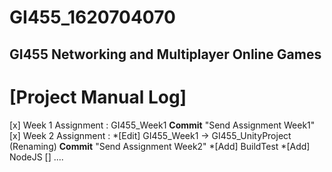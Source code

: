 # GI455_1620704070
## GI455 Networking and Multiplayer Online Games

# [Project Manual Log]

[x] Week 1 Assignment : GI455_Week1 **Commit** "Send Assignment Week1"
[x] Week 2 Assignment : 
      *[Edit] GI455_Week1 -> GI455_UnityProject (Renaming) **Commit** "Send Assignment Week2"
      *[Add] BuildTest
      *[Add] NodeJS
[] ....
